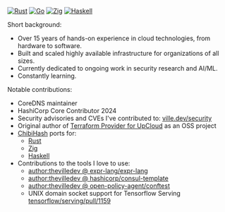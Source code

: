 [![Rust](https://img.shields.io/badge/rust-%23000000.svg?style=for-the-badge&logo=rust&logoColor=white)](#)
[![Go](https://img.shields.io/badge/go-%2300ADD8.svg?style=for-the-badge&logo=go&logoColor=white)](#)
[![Zig](https://img.shields.io/badge/Zig-%23F7A41D.svg?style=for-the-badge&logo=zig&logoColor=white)](#)
[![Haskell](https://img.shields.io/badge/Haskell-5e5086?style=for-the-badge&logo=haskell&logoColor=white)](#)

Short background:

- Over 15 years of hands-on experience in cloud technologies, from hardware to software.
- Built and scaled highly available infrastructure for organizations of all sizes.
- Currently dedicated to ongoing work in security research and AI/ML.
- Constantly learning.

Notable contributions:

- CoreDNS maintainer
- HashiCorp Core Contributor 2024
- Security advisories and CVEs I've contributed to: [ville.dev/security](https://ville.dev/security.html)
- Original author of [Terraform Provider for UpCloud](https://github.com/UpCloudLtd/terraform-provider-upcloud) as an OSS project
- [ChibiHash](https://github.com/N-R-K/ChibiHash) ports for:
  - [Rust](https://github.com/thevilledev/ChibiHash-rs)
  - [Zig](https://github.com/thevilledev/ChibiHash-zig)
  - [Haskell](https://github.com/thevilledev/ChibiHash-hs)
- Contributions to the tools I love to use:
  - [author:thevilledev @ expr-lang/expr-lang](https://github.com/expr-lang/expr/pulls?q=is%3Apr+author%3Athevilledev)
  - [author:thevilledev @ hashicorp/consul-template](https://github.com/hashicorp/consul-template/pulls?q=is%3Apr+author%3Athevilledev)
  - [author:thevilledev @ open-policy-agent/conftest](https://github.com/open-policy-agent/conftest/pulls?q=is%3Apr+author%3Athevilledev)
  - UNIX domain socket support for Tensorflow Serving [tensorflow/serving/pull/1159](https://github.com/tensorflow/serving/pull/1159)

<!--
**thevilledev/thevilledev** is a ✨ _special_ ✨ repository because its `README.md` (this file) appears on your GitHub profile.

Here are some ideas to get you started:

- 🔭 I’m currently working on ...
- 🌱 I’m currently learning ...
- 👯 I’m looking to collaborate on ...
- 🤔 I’m looking for help with ...
- 💬 Ask me about ...
- 📫 How to reach me: ...
- 😄 Pronouns: ...
- ⚡ Fun fact: ...
-->
